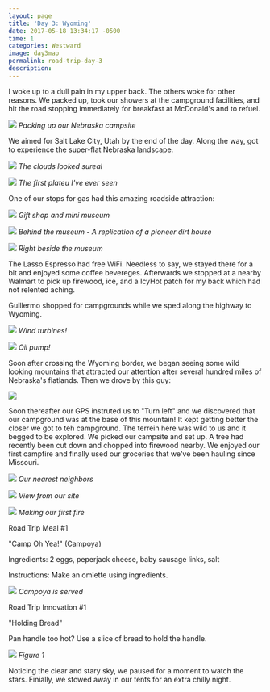 ```yaml
---
layout: page
title: 'Day 3: Wyoming'
date: 2017-05-18 13:34:17 -0500
time: 1
categories: Westward
image: day3map
permalink: road-trip-day-3
description: 
---
```

I woke up to a dull pain in my upper back. The others woke for other reasons. We packed up, took our showers at the campground facilities, and hit the road stopping immediately for breakfast at McDonald's and to refuel. 

![](http://i.imgur.com/EPwhzNh.jpg)
*Packing up our Nebraska campsite*

We aimed for Salt Lake City, Utah by the end of the day. Along the way, got to experience the super-flat Nebraska landscape.

![](http://i.imgur.com/izLjOZL.jpg)
*The clouds looked sureal*

![](http://i.imgur.com/5mowmt5.jpg)
*The first plateu I've ever seen*

One of our stops for gas had this amazing roadside attraction:

![](http://i.imgur.com/KD0Rxzu.jpg)
*Gift shop and mini museum*

![](http://i.imgur.com/L7QPcMh.jpg)
*Behind the museum - A replication of a pioneer dirt house*

![](http://i.imgur.com/BTIDdrQ.jpg)
*Right beside the museum*

The Lasso Espresso had free WiFi. Needless to say, we stayed there for a bit and enjoyed some coffee bevereges. Afterwards we stopped at a nearby Walmart to pick up firewood, ice, and a IcyHot patch for my back which had not relented aching.

Guillermo shopped for campgrounds while we sped along the highway to Wyoming.

![](http://i.imgur.com/QNyKzuf.jpg)
*Wind turbines!*

![](http://i.imgur.com/1068iM4.jpg)
*Oil pump!*

Soon after crossing the Wyoming border, we began seeing some wild looking mountains that attracted our attention after several hundred miles of Nebraska's flatlands. Then we drove by this guy:

![](http://i.imgur.com/5lyg8JR.jpg) 

Soon thereafter our GPS instruted us to "Turn left" and we discovered that our campground was at the base of this mountain! It kept getting better the closer we got to teh campground. The terrein here was wild to us and it begged to be explored. We picked our campsite and set up. A tree had recently been cut down and chopped into firewood nearby. We enjoyed our first campfire and finally used our groceries that we've been hauling since Missouri. 

![](http://i.imgur.com/Xwmefb2.jpg)
*Our nearest neighbors*

![](http://i.imgur.com/X3e3n8g.jpg)
*View from our site*

![](http://i.imgur.com/yT7cDde.jpg)
*Making our first fire*

Road Trip Meal #1

"Camp Oh Yea!" (Campoya)

Ingredients: 2 eggs, peperjack cheese, baby sausage links, salt

Instructions: Make an omlette using ingredients.

![](http://i.imgur.com/lRXxQOr.jpg)
*Campoya is served*

Road Trip Innovation #1

"Holding Bread"

Pan handle too hot? Use a slice of bread to hold the handle. 

![](http://i.imgur.com/lp33j9i.gif)
*Figure 1*

Noticing the clear and stary sky, we paused for a moment to watch the stars. Finially, we stowed away in our tents for an extra chilly night.
